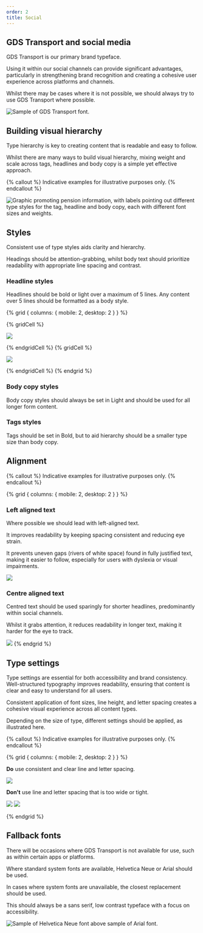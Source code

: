 ```yaml
---
order: 2
title: Social
---
```


## GDS Transport and social media

GDS Transport is our primary brand typeface.

Using it within our social channels can provide significant advantages, particularly in strengthening brand recognition and creating a cohesive user experience across platforms and channels.

Whilst there may be cases where it is not possible, we should always try to use GDS Transport where possible.

![Sample of GDS Transport font.](./gds-transport.svg)

## Building visual hierarchy

Type hierarchy is key to creating content that is readable and easy to follow.

Whilst there are many ways to build visual hierarchy, mixing weight and scale across tags, headlines and body copy is a simple yet effective approach.

{% callout %}
Indicative examples for illustrative purposes only.
{% endcallout %}

![Graphic promoting pension information, with labels pointing out different type styles for the tag, headline and body copy, each with different font sizes and weights.](./type-hierarchy.png)

## Styles

Consistent use of type styles aids clarity and hierarchy.

Headings should be attention-grabbing, whilst body text should prioritize readability with appropriate line spacing and contrast.

### Headline styles

Headlines should be bold or light over a maximum of 5 lines. Any content over 5 lines should be formatted as a body style.

{% grid { columns: { mobile: 2, desktop: 2 } } %}

{% gridCell %}

![](./headline-styles.svg)

{% endgridCell %}
{% gridCell %}

![](./headline-styles-light.svg)

{% endgridCell %}
{% endgrid %}

### Body copy styles

Body copy styles should always be set in Light and should be used for all longer form content.

### Tags styles

Tags should be set in Bold, but to aid hierarchy should be a smaller type size than body copy.

## Alignment

{% callout %}
Indicative examples for illustrative purposes only.
{% endcallout %}

{% grid { columns: { mobile: 2, desktop: 2 } } %}

<div class="app-border app-border--top">

### Left aligned text

Where possible we should lead with left-aligned text.

It improves readability by keeping spacing consistent and reducing eye strain.

It prevents uneven gaps (rivers of white space) found in fully justified text, making it easier to follow, especially for users with dyslexia or visual impairments.

</div>

![](./left-aligned.png)

<div class="app-border app-border--top">

### Centre aligned text

Centred text should be used sparingly for shorter headlines, predominantly within social channels.

Whilst it grabs attention, it reduces readability in longer text, making it harder for the eye to track.

</div>

![](./centre-aligned.png)
{% endgrid %}

## Type settings

Type settings are essential for both accessibility and brand consistency. Well-structured typography improves readability, ensuring that content is clear and easy to understand for all users.

Consistent application of font sizes, line height, and letter spacing creates a cohesive visual experience across all content types.

Depending on the size of type, different settings should be applied, as illustrated here.

{% callout %}
Indicative examples for illustrative purposes only.
{% endcallout %}

{% grid { columns: { mobile: 2, desktop: 2 } } %}

<div class="app-border app-border--top">

**Do** use consistent and clear line and letter spacing.

</div>

![](./type-settings-do.png)

<div class="app-border app-border--top">

**Don't** use line and letter spacing that is too wide or tight.

</div>
<div>

![](./type-settings-dont-1.png) ![](./type-settings-dont-2.png)

</div>

{% endgrid %}

## Fallback fonts

There will be occasions where GDS Transport is not available for use, such as within certain apps or platforms.

Where standard system fonts are available, Helvetica Neue or Arial should be used.

In cases where system fonts are unavailable, the closest replacement should be used.

This should always be a sans serif, low contrast typeface with a focus on accessibility.

![Sample of Helvetica Neue font above sample of Arial font.](./helvetica-neue-arial.svg)
